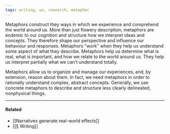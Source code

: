```yaml
---
tags: writing, ux, research, metaphor
---
```


Metaphors construct they ways in which we experience and comprehend the world
around us. More than just flowery description, metaphors are endemic to our
cognition and structure how we interpret ideas and concepts. They therefore
shape our perspective and influence our behaviour and responses. Metaphors
"work" when they help us understand some aspect of what they describe. Metaphors
help us determine what is real, what is important, and how we relate to the
world around us. They help us interpret partially what we can't understand
totally.

Metaphors allow us to organize and manage our experiences, and, by extension,
reason about them. In fact, we need metaphors in order to rationally understand
complex, abstract concepts. Generally, we use concrete metaphors to describe and
structure less clearly delineated, nonphysical things.

---

#### Related

- [[Narratives generate real-world effects]]
- [[§ Writing]]
